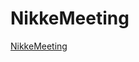 # NikkeMeeting
[NikkeMeeting](https://user-images.githubusercontent.com/125429745/220866408-de2fd68b-18f3-4d70-8620-7c2a22aa2dec.jpg)
